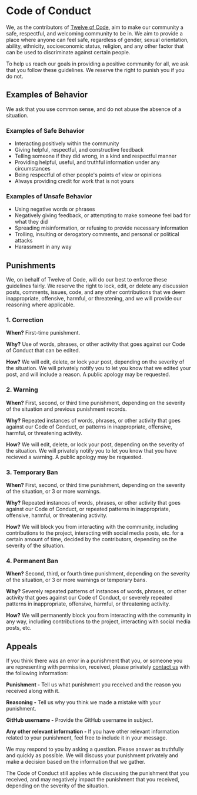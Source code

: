 # Code of Conduct

We, as the contributors of [Twelve of Code](https://github.com/twelve-of-code-official), aim to make our community a safe, respectful, and welcoming community to be in. We aim to provide a place where anyone can feel safe, regardless of gender, sexual orientation, ability, ethnicity, socioeconomic status, religion, and any other factor that can be used to discriminate against certain people.

To help us reach our goals in providing a positive community for all, we ask that you follow these guidelines. We reserve the right to punish you if you do not.

## Examples of Behavior

We ask that you use common sense, and do not abuse the absence of a situation.

### Examples of Safe Behavior

- Interacting positively within the community
- Giving helpful, respectful, and constructive feedback
- Telling someone if they did wrong, in a kind and respectful manner
- Providing helpful, useful, and truthful information under any circumstances
- Being respectful of other people's points of view or opinions
- Always providing credit for work that is not yours

### Examples of Unsafe Behavior

- Using negative words or phrases
- Negatively giving feedback, or attempting to make someone feel bad for what they did
- Spreading misinformation, or refusing to provide necessary information
- Trolling, insulting or derogatory comments, and personal or political attacks
- Harassment in any way

## Punishments

We, on behalf of Twelve of Code, will do our best to enforce these guidelines fairly. We reserve the right to lock, edit, or delete any discussion posts, comments, issues, code, and any other contributions that we deem inappropriate, offensive, harmful, or threatening, and we will provide our reasoning where applicable.

### 1. Correction

**When?** First-time punishment.

**Why?** Use of words, phrases, or other activity that goes against our Code of Conduct that can be edited.

**How?** We will edit, delete, or lock your post, depending on the severity of the situation. We will privately notify you to let you know that we edited your post, and will include a reason. A public apology may be requested.

### 2. Warning

**When?** First, second, or third time punishment, depending on the severity of the situation and previous punishment records.

**Why?** Repeated instances of words, phrases, or other activity that goes against our Code of Conduct, or patterns in inappropriate, offensive, harmful, or threatening activity.

**How?** We will edit, delete, or lock your post, depending on the severity of the situation. We will privately notify you to let you know that you have recieved a warning. A public apology may be requested.

### 3. Temporary Ban

**When?** First, second, or third time punishment, depending on the severity of the situation, or 3 or more warnings.

**Why?** Repeated instances of words, phrases, or other activity that goes against our Code of Conduct, or repeated patterns in inappropriate, offensive, harmful, or threatening activity.

**How?** We will block you from interacting with the community, including contributions to the project, interacting with social media posts, etc. for a certain amount of time, decided by the contributors, depending on the severity of the situation.

### 4. Permanent Ban

**When?** Second, third, or fourth time punishment, depending on the severity of the situation, or 3 or more warnings or temporary bans.

**Why?** Severely repeated patterns of instances of words, phrases, or other activity that goes against our Code of Conduct, or severely repeated patterns in inappropriate, offensive, harmful, or threatening activity.

**How?** We will permanently block you from interacting with the community in any way, including contributions to the project, interacting with social media posts, etc.

## Appeals

If you think there was an error in a punishment that you, or someone you are representing with permission, received, please privately [contact us](https://mesure.x10.mx/contact) with the following information:

**Punishment -** Tell us what punishment you received and the reason you received along with it.

**Reasoning -** Tell us why you think we made a mistake with your punishment.

**GitHub username -** Provide the GitHub username in subject.

**Any other relevant information -** If you have other relevant information related to your punishment, feel free to include it in your message.

We may respond to you by asking a question. Please answer as truthfully and quickly as possible. We will discuss your punishment privately and make a decision based on the information that we gather.

The Code of Conduct still applies while discussing the punishment that you received, and may negatively impact the punishment that you received, depending on the severity of the situation.
